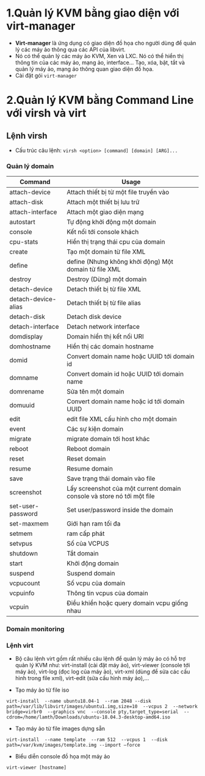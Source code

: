 # 1.Quản lý KVM bằng giao diện với virt-manager

- **Virt-manager** là ứng dụng có giao diện đồ họa cho người dùng để quản lý các máy ảo thông qua các API của libvirt.
- Nó có thể quản lý các máy ảo KVM, Xen và LXC. Nó có thể hiển thị thông tin của các máy ảo, mạng ảo, interface… Tạo, xóa, bật, tắt và quản lý máy ảo, mạng áo thông quan giao diện đồ họa.
- Cài đặt gói `virt-manager`

# 2.Quản lý KVM bằng Command Line với virsh và virt

## Lệnh virsh

- Cấu trúc câu lệnh: `virsh <option> [command] [domain] [ARG]...`

### Quản lý domain

| Command | Usage
| ------- | ------------
| attach-device | Attach thiết bị từ một file truyền vào
| attach-disk | Attach một thiết bị lưu trữ
| attach-interface | Attach một giao diện mạng
| autostart | Tự động khởi động một domain
| console | Kết nối tới console khách
| cpu-stats | Hiển thị trạng thái cpu của domain
| create | Tạo một domain từ file XML
| define | define (Nhưng không khởi động) Một domain từ file XML
| destroy | Destroy (Dừng) một domain
| detach-device | Detach thiết bị từ file XML
| detach-device-alias | Detach thiết bị từ file alias
| detach-disk | Detach disk device
| detach-interface | Detach network interface
| domdisplay | Domain hiển thị kết nối URI
| domhostname | Hiển thị các domain hostname
| domid | Convert domain name hoặc UUID tới domain id
| domname | Convert domain id hoặc UUID tới domain name
| domrename | Sửa tên một domain
| domuuid | Convert domain name hoặc id tới domain UUID
| edit | edit file XML cấu hình cho một domain
| event | Các sự kiện domain
| migrate | migrate domain tới host khác
| reboot | Reboot domain
| reset | Reset domain
| resume | Resume domain
| save | Save trạng thái domain vào file
| screenshot | Lấy screenshot của một current domain console và store nó tới một file
| set-user-password | Set user/password inside the domain
| set-maxmem | Giới hạn ram tối đa
| setmem | ram cấp phát
| setvpus | Số của VCPUS
| shutdown | Tắt domain
| start | Khởi động domain
| suspend | Suspend domain
| vcpucount | Số vcpu của domain
| vcpuinfo | Thông tin vcpus của domain
| vcpuin | Điều khiển hoặc query domain vcpu giống nhau


### Domain monitoring






### Lệnh virt

- Bộ câu lệnh virt gồm rất nhiều câu lệnh để quản lý máy ảo có hỗ trợ quản lý KVM như: virt-install (cài đặt máy ảo), virt-viewer (console tới máy ảo), virt-log (đọc log của máy ảo), virt-xml (dùng để sửa các cấu hình trong file xml), virt-edit (sửa cấu hình máy ảo),…

- Tạo máy ảo từ file iso

`virt-install 
--name ubuntu18.04-1 
--ram 2048
--disk path=/var/lib/libvirt/images/ubuntu1.img,size=10 
--vcpus 2 
--network bridge=virbr0 
--graphics vnc 
--console pty,target_type=serial 
--cdrom=/home/lamth/Downloads/ubuntu-18.04.3-desktop-amd64.iso`

- Tạo máy ảo từ file images dựng sẵn

`virt-install 
  --name template 
  --ram 512 
  --vcpus 1 
  --disk path=/var/kvm/images/template.img --import –force`
  
  
-  Biểu diễn console đồ họa một máy ảo

`virt-viewer [hostname]`





